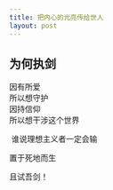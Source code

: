 ```yaml
---
title: 把内心的光亮传给世人
layout: post
---
```


## 为何执剑

因有所爱  
所以想守护  
因持信仰  
所以想干涉这个世界




  
  
  谁说理想主义者一定会输  
  
  置于死地而生  
  
  且试吾剑！
















